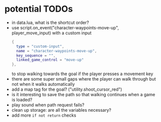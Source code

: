# potential TODOs

* in data.lua, what is the shortcut order?
* use script.on_event("character-waypoints-move-up", player_move_input) with a custom input
  ```lua
  {
    type = "custom-input",
    name = "character-waypoints-move-up",
  	key_sequence = "",
  	linked_game_control = "move-up"
  },
  ```
  to stop walking towards the goal if the player presses a movement key
* there are some super small gaps where the player can walk through but not when it walks automatically
* add a map tag for the goal? ("utility.shoot_cursor_red")
* is it interesting to save the path so that walking continues when a game is loaded?
* play sound when path request fails?
* clean up storage: are all the variables necessary?
* add more `if not return` checks